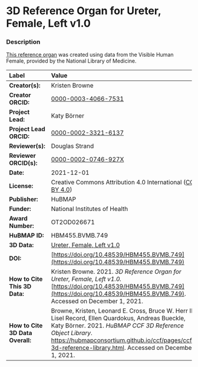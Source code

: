# 3D Reference Organ for Ureter, Female, Left v1.0

### Description
[This reference organ](https://hubmapconsortium.github.io/ccf/pages/ccf-3d-reference-library.html) was created using data from the Visible Human Female, provided by the National Library of Medicine.

| Label | Value |
| :------------- |:-------------|
| **Creator(s):** | Kristen Browne |
| **Creator ORCID:** | [0000-0003-4066-7531](https://orcid.org/0000-0003-4066-7531) |
| **Project Lead:** | Katy B&ouml;rner |
| **Project Lead ORCID:** | [0000-0002-3321-6137](https://orcid.org/0000-0002-3321-6137) |
| **Reviewer(s):** | Douglas Strand | 
| **Reviewer ORCID(s):** |[0000-0002-0746-927X](https://doi.org/10.5072/0000-0002-0746-927X) |
| **Date:** | 2021-12-01 |
| **License:** | Creative Commons Attribution 4.0 International ([CC BY 4.0](https://creativecommons.org/licenses/by/4.0/)) |
| **Publisher:** | HuBMAP |
| **Funder:** | National Institutes of Health |
| **Award Number:** | OT2OD026671 |
| **HuBMAP ID:** | HBM455.BVMB.749 |
| **3D Data:** | [Ureter, Female, Left v1.0](https://hubmapconsortium.github.io/ccf-releases/v1.1/models/VH_F_Ureter_L.glb) |
| **DOI:** | [https://doi.org/10.48539/HBM455.BVMB.749](https://doi.org/10.48539/HBM455.BVMB.749) |
| **How to Cite This 3D Data:** | Kristen Browne. 2021. *3D Reference Organ for Ureter, Female, Left v1.0.* [https://doi.org/10.48539/HBM455.BVMB.749](https://doi.org/10.48539/HBM455.BVMB.749). Accessed on December 1, 2021. |
| **How to Cite 3D Data Overall:** | Browne, Kristen, Leonard E. Cross, Bruce W. Herr II, Lisel Record, Ellen Quardokus, Andreas Bueckle, Katy B&ouml;rner. 2021. *HuBMAP CCF 3D Reference Object Library*. https://hubmapconsortium.github.io/ccf/pages/ccf-3d-reference-library.html. Accessed on December 1, 2021. |
